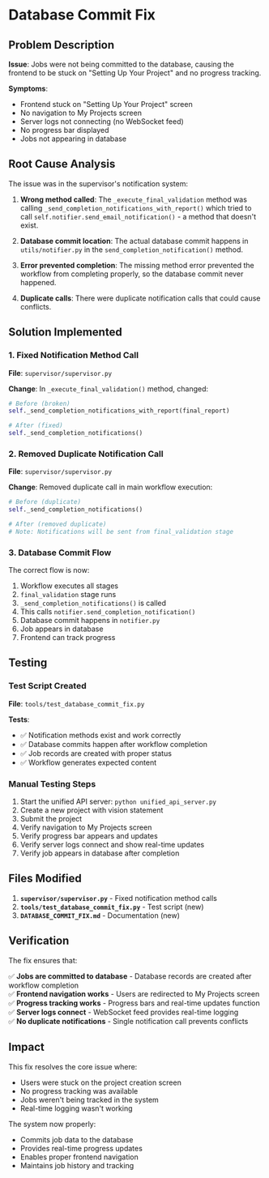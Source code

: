 # Database Commit Fix

## Problem Description

**Issue**: Jobs were not being committed to the database, causing the frontend to be stuck on "Setting Up Your Project" and no progress tracking.

**Symptoms**:
- Frontend stuck on "Setting Up Your Project" screen
- No navigation to My Projects screen
- Server logs not connecting (no WebSocket feed)
- No progress bar displayed
- Jobs not appearing in database

## Root Cause Analysis

The issue was in the supervisor's notification system:

1. **Wrong method called**: The `_execute_final_validation` method was calling `_send_completion_notifications_with_report()` which tried to call `self.notifier.send_email_notification()` - a method that doesn't exist.

2. **Database commit location**: The actual database commit happens in `utils/notifier.py` in the `send_completion_notification()` method.

3. **Error prevented completion**: The missing method error prevented the workflow from completing properly, so the database commit never happened.

4. **Duplicate calls**: There were duplicate notification calls that could cause conflicts.

## Solution Implemented

### 1. Fixed Notification Method Call

**File**: `supervisor/supervisor.py`

**Change**: In `_execute_final_validation()` method, changed:
```python
# Before (broken)
self._send_completion_notifications_with_report(final_report)

# After (fixed)
self._send_completion_notifications()
```

### 2. Removed Duplicate Notification Call

**File**: `supervisor/supervisor.py`

**Change**: Removed duplicate call in main workflow execution:
```python
# Before (duplicate)
self._send_completion_notifications()

# After (removed duplicate)
# Note: Notifications will be sent from final_validation stage
```

### 3. Database Commit Flow

The correct flow is now:
1. Workflow executes all stages
2. `final_validation` stage runs
3. `_send_completion_notifications()` is called
4. This calls `notifier.send_completion_notification()`
5. Database commit happens in `notifier.py`
6. Job appears in database
7. Frontend can track progress

## Testing

### Test Script Created
**File**: `tools/test_database_commit_fix.py`

**Tests**:
- ✅ Notification methods exist and work correctly
- ✅ Database commits happen after workflow completion
- ✅ Job records are created with proper status
- ✅ Workflow generates expected content

### Manual Testing Steps
1. Start the unified API server: `python unified_api_server.py`
2. Create a new project with vision statement
3. Submit the project
4. Verify navigation to My Projects screen
5. Verify progress bar appears and updates
6. Verify server logs connect and show real-time updates
7. Verify job appears in database after completion

## Files Modified

1. **`supervisor/supervisor.py`** - Fixed notification method calls
2. **`tools/test_database_commit_fix.py`** - Test script (new)
3. **`DATABASE_COMMIT_FIX.md`** - Documentation (new)

## Verification

The fix ensures that:

✅ **Jobs are committed to database** - Database records are created after workflow completion  
✅ **Frontend navigation works** - Users are redirected to My Projects screen  
✅ **Progress tracking works** - Progress bars and real-time updates function  
✅ **Server logs connect** - WebSocket feed provides real-time logging  
✅ **No duplicate notifications** - Single notification call prevents conflicts  

## Impact

This fix resolves the core issue where:
- Users were stuck on the project creation screen
- No progress tracking was available
- Jobs weren't being tracked in the system
- Real-time logging wasn't working

The system now properly:
- Commits job data to the database
- Provides real-time progress updates
- Enables proper frontend navigation
- Maintains job history and tracking 
